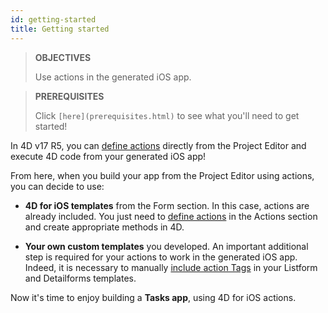 ```yaml
---
id: getting-started
title: Getting started
---
```


> **OBJECTIVES**
> 
> Use actions in the generated iOS app.


> **PREREQUISITES**
> 
> Click `[here](prerequisites.html)` to see what you'll need to get started!

In 4D v17 R5, you can [define actions](define-first-action.md) directly from the Project Editor and execute 4D code from your generated iOS app!

From here, when you build your app from the Project Editor using actions, you can decide to use:

* **4D for iOS templates** from the Form section. In this case, actions are already included. You just need to [define actions](define-first-action.md) in the Actions section and create appropriate methods in 4D.

* **Your own custom templates** you developed. An important additional step is required for your actions to work in the generated iOS app. Indeed, it is necessary to manually [include action Tags](adding-actions-template.md) in your Listform and Detailforms templates.

Now it's time to enjoy building a **Tasks app**, using 4D for iOS actions.